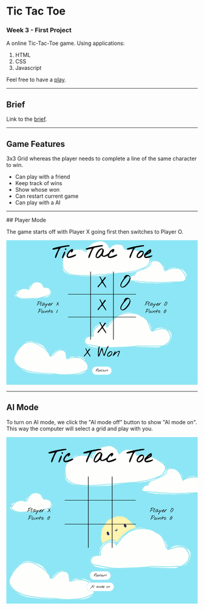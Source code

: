 # Tic Tac Toe

### Week 3 - First Project

A online Tic-Tac-Toe game. Using applications:

1. HTML
2. CSS
3. Javascript

Feel free to have a [play](https://suzyyc.github.io/Tic-Tac-Toe/).

<hr>

## Brief

Link to the [brief](https://git.generalassemb.ly/seir59anz/seir59anz-course-materials/tree/main/unit1/project).

<hr>

## Game Features

3x3 Grid whereas the player needs to complete a line of the same character to win.

- Can play with a friend
- Keep track of wins
- Show whose won
- Can restart current game
- Can play with a AI

<hr> 
## Player Mode

The game starts off with Player X going first then switches to Player O.

![](./img/Default%202%20Player%20Mode%20-%20Won.png)

<hr>

## AI Mode

To turn on AI mode, we click the "AI mode off" button to show "AI mode on". This way the computer will select a grid and play with you.

![](./img/Default%20AI%20Mode%20ON.png)
